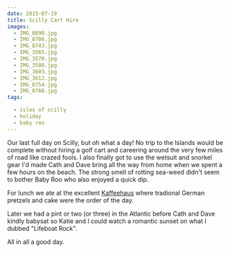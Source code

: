 ```yaml
---
date: 2015-07-19
title: Scilly Cart Hire
images:
  - IMG_8690.jpg
  - IMG_8706.jpg
  - IMG_8743.jpg
  - IMG_3565.jpg
  - IMG_3570.jpg
  - IMG_3586.jpg
  - IMG_3603.jpg
  - IMG_3612.jpg
  - IMG_8754.jpg
  - IMG_8760.jpg
tags:

  - isles of scilly
  - holiday
  - baby roo
---
```

Our last full day on Scilly, but oh what a day! No trip to the Islands would be complete without hiring a golf cart and careering around the very few miles of road like crazed fools. I also finally got to use the wetsuit and snorkel gear I'd made Cath and Dave bring all the way from home when we spent a few hours on the beach. The strong smell of rotting sea-weed didn't seem to bother Baby Roo who also enjoyed a quick dip.

For lunch we ate at the excellent [Kaffeehaus](http://www.scillyguesthouse.co.uk/kaffeehaus) where tradional German pretzels and cake were the order of the day.

Later we had a pint or two (or three) in the Atlantic before Cath and Dave kindly babysat so Katie and I could watch a romantic sunset on what I dubbed "Lifeboat Rock". 

All in all a good day. 